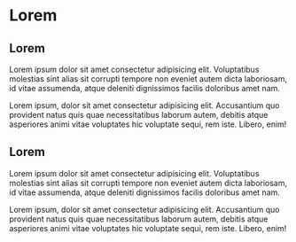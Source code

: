 # Lorem

## Lorem

Lorem ipsum dolor sit amet consectetur adipisicing elit. Voluptatibus molestias sint alias sit corrupti tempore non eveniet autem dicta laboriosam, id vitae assumenda, atque deleniti dignissimos facilis doloribus amet nam.

Lorem ipsum, dolor sit amet consectetur adipisicing elit. Accusantium quo provident natus quis quae necessitatibus laborum autem, debitis atque asperiores animi vitae voluptates hic voluptate sequi, rem iste. Libero, enim!

## Lorem

Lorem ipsum dolor sit amet consectetur adipisicing elit. Voluptatibus molestias sint alias sit corrupti tempore non eveniet autem dicta laboriosam, id vitae assumenda, atque deleniti dignissimos facilis doloribus amet nam.

Lorem ipsum, dolor sit amet consectetur adipisicing elit. Accusantium quo provident natus quis quae necessitatibus laborum autem, debitis atque asperiores animi vitae voluptates hic voluptate sequi, rem iste. Libero, enim!